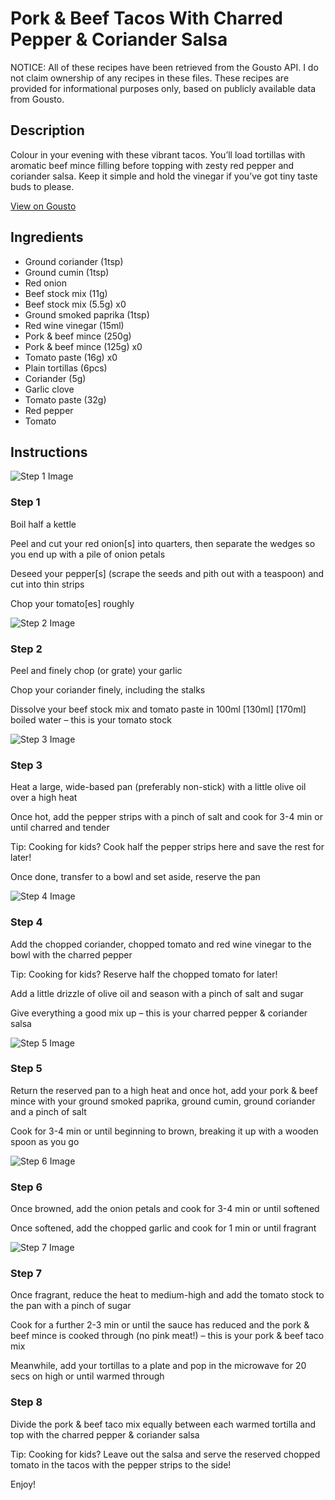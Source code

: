 # Pork & Beef Tacos With Charred Pepper & Coriander Salsa

NOTICE: All of these recipes have been retrieved from the Gousto API. I do not claim ownership of any recipes in these files. These recipes are provided for informational purposes only, based on publicly available data from Gousto.

## Description

Colour in your evening with these vibrant tacos. You’ll load tortillas with aromatic beef mince filling before topping with zesty red pepper and coriander salsa. Keep it simple and hold the vinegar if you’ve got tiny taste buds to please.

[View on Gousto](https://www.gousto.co.uk/recipes/cookbook/beef-tacos-with-charred-pepper-coriander-salsa)

## Ingredients

- Ground coriander (1tsp)
- Ground cumin (1tsp)
- Red onion
- Beef stock mix (11g)
- Beef stock mix (5.5g) x0
- Ground smoked paprika (1tsp)
- Red wine vinegar (15ml)
- Pork & beef mince (250g)
- Pork & beef mince (125g) x0
- Tomato paste (16g) x0
- Plain tortillas (6pcs)
- Coriander (5g)
- Garlic clove
- Tomato paste (32g)
- Red pepper
- Tomato

## Instructions

![Step 1 Image](https://production-media.gousto.co.uk/cms/recipe-step-image/step-1-1688133940577-x200.jpg)

### Step 1

Boil half a kettle

Peel and cut your red onion[s] into quarters, then separate the wedges so you end up with a pile of onion petals

Deseed your pepper[s] (scrape the seeds and pith out with a teaspoon) and cut into thin strips

Chop your tomato[es] roughly

![Step 2 Image](https://production-media.gousto.co.uk/cms/recipe-step-image/step-2-1688133943413-x200.jpg)

### Step 2

Peel and finely chop (or grate) your garlic

Chop your coriander finely, including the stalks

Dissolve your beef stock mix and tomato paste in 100ml<span class="text-danger"> <span class="text-purple">[130ml]</span> [170ml] </span>boiled water – this is your tomato stock

![Step 3 Image](https://production-media.gousto.co.uk/cms/recipe-step-image/step-3-1688133946303-x200.jpg)

### Step 3

Heat a large, wide-based pan (preferably non-stick) with a little olive oil over a high heat

Once hot, add the pepper strips with a pinch of salt and cook for 3-4 min or until charred and tender

<span class="text-danger">Tip: Cooking for kids? Cook half the pepper strips here and save the rest for later!</span>

Once done, transfer to a bowl and set aside, reserve the pan

![Step 4 Image](https://production-media.gousto.co.uk/cms/recipe-step-image/step-4-1688133948867-x200.jpg)

### Step 4

Add the chopped coriander, chopped tomato and red wine vinegar to the bowl with the charred pepper

<span class="text-danger">Tip: Cooking for kids? Reserve half the chopped tomato for later!</span>

Add a little drizzle of olive oil and season with a pinch of salt and sugar

Give everything a good mix up – this is your charred pepper & coriander salsa

![Step 5 Image](https://production-media.gousto.co.uk/cms/recipe-step-image/step-5-1688133951895-x200.jpg)

### Step 5

Return the reserved pan to a high heat and once hot, add your pork & beef mince with your ground smoked paprika, ground cumin, ground coriander and a pinch of salt

Cook for 3-4 min or until beginning to brown, breaking it up with a wooden spoon as you go

![Step 6 Image](https://production-media.gousto.co.uk/cms/recipe-step-image/step-6-1688133954846-x200.jpg)

### Step 6

Once browned, add the onion petals and cook for 3-4 min or until softened

Once softened, add the chopped garlic and cook for 1 min or until fragrant

![Step 7 Image](https://production-media.gousto.co.uk/cms/recipe-step-image/step-7-1688133957804-x200.jpg)

### Step 7

Once fragrant, reduce the heat to medium-high and add the tomato stock to the pan with a pinch of sugar

Cook for a further 2-3 min or until the sauce has reduced and the pork & beef mince is cooked through (no pink meat!) – this is your pork & beef taco mix

Meanwhile, add your tortillas to a plate and pop in the microwave for 20 secs on high or until warmed through

### Step 8

Divide the pork & beef taco mix equally between each warmed tortilla and top with the charred pepper & coriander salsa

<span class="text-danger">Tip: Cooking for kids? Leave out the salsa and serve the reserved chopped tomato in the tacos with the pepper strips to the side!</span>

Enjoy!


